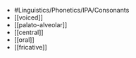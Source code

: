 - #Linguistics/Phonetics/IPA/Consonants
- [[voiced]]
- [[palato-alveolar]]
- [[central]]
- [[oral]]
- [[fricative]]